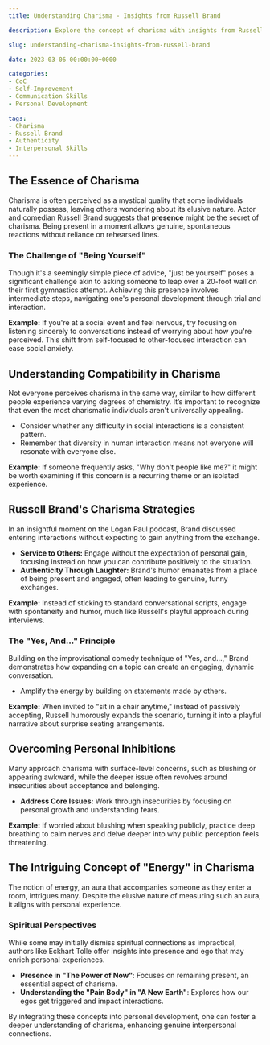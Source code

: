 ```yaml
---
title: Understanding Charisma - Insights from Russell Brand

description: Explore the concept of charisma with insights from Russell Brand, focusing on presence, authenticity, and genuine interaction.

slug: understanding-charisma-insights-from-russell-brand

date: 2023-03-06 00:00:00+0000

categories:
- CoC
- Self-Improvement
- Communication Skills
- Personal Development

tags:
- Charisma
- Russell Brand
- Authenticity
- Interpersonal Skills
---
```


## The Essence of Charisma

Charisma is often perceived as a mystical quality that some individuals naturally possess, leaving others wondering about its elusive nature. Actor and comedian Russell Brand suggests that **presence** might be the secret of charisma. Being present in a moment allows genuine, spontaneous reactions without reliance on rehearsed lines.

### The Challenge of "Being Yourself"

Though it's a seemingly simple piece of advice, "just be yourself" poses a significant challenge akin to asking someone to leap over a 20-foot wall on their first gymnastics attempt. Achieving this presence involves intermediate steps, navigating one's personal development through trial and interaction.

**Example:** If you're at a social event and feel nervous, try focusing on listening sincerely to conversations instead of worrying about how you're perceived. This shift from self-focused to other-focused interaction can ease social anxiety.

## Understanding Compatibility in Charisma

Not everyone perceives charisma in the same way, similar to how different people experience varying degrees of chemistry. It’s important to recognize that even the most charismatic individuals aren't universally appealing.

- Consider whether any difficulty in social interactions is a consistent pattern.
- Remember that diversity in human interaction means not everyone will resonate with everyone else.

**Example:** If someone frequently asks, "Why don't people like me?" it might be worth examining if this concern is a recurring theme or an isolated experience.

## Russell Brand's Charisma Strategies

In an insightful moment on the Logan Paul podcast, Brand discussed entering interactions without expecting to gain anything from the exchange.

- **Service to Others:** Engage without the expectation of personal gain, focusing instead on how you can contribute positively to the situation.
- **Authenticity Through Laughter:** Brand's humor emanates from a place of being present and engaged, often leading to genuine, funny exchanges.

**Example:** Instead of sticking to standard conversational scripts, engage with spontaneity and humor, much like Russell's playful approach during interviews.

### The "Yes, And..." Principle

Building on the improvisational comedy technique of "Yes, and...," Brand demonstrates how expanding on a topic can create an engaging, dynamic conversation.

- Amplify the energy by building on statements made by others.

**Example:** When invited to "sit in a chair anytime," instead of passively accepting, Russell humorously expands the scenario, turning it into a playful narrative about surprise seating arrangements.

## Overcoming Personal Inhibitions

Many approach charisma with surface-level concerns, such as blushing or appearing awkward, while the deeper issue often revolves around insecurities about acceptance and belonging.

- **Address Core Issues:** Work through insecurities by focusing on personal growth and understanding fears.

**Example:** If worried about blushing when speaking publicly, practice deep breathing to calm nerves and delve deeper into why public perception feels threatening.

## The Intriguing Concept of "Energy" in Charisma

The notion of energy, an aura that accompanies someone as they enter a room, intrigues many. Despite the elusive nature of measuring such an aura, it aligns with personal experience.

### Spiritual Perspectives

While some may initially dismiss spiritual connections as impractical, authors like Eckhart Tolle offer insights into presence and ego that may enrich personal experiences.

- **Presence in "The Power of Now"**: Focuses on remaining present, an essential aspect of charisma.
- **Understanding the "Pain Body" in "A New Earth"**: Explores how our egos get triggered and impact interactions.

By integrating these concepts into personal development, one can foster a deeper understanding of charisma, enhancing genuine interpersonal connections.

